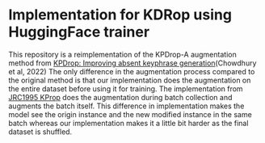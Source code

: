 # Implementation for KDRop using HuggingFace trainer

This repository is a reimplementation of the KPDrop-A augmentation method from [KPDrop: Improving absent keyphrase generation](https://aclanthology.org/2022.findings-emnlp.357)(Chowdhury et al, 2022)
The only difference in the augmentation process compared to the original method is that our implementation does the augmentation on the entire dataset before using it for training. The implementation from [JRC1995 KProp](https://github.com/JRC1995/KPDrop/tree/main) does the augmentation during batch collection and augments the batch itself.
This difference in implementation makes the model see the origin instance and the new modified instance in the same batch whereas our implementation makes it a little bit harder as the final dataset is shuffled.
